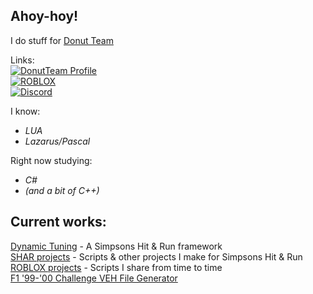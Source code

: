 <h2>Ahoy-hoy!</h2>
I do stuff for <a class="link link--flag-bound" href="https://donutteam.com/">Donut Team</a>

Links:  
[![DonutTeam Profile](https://img.shields.io/badge/maz-DonutTeam-2ECC71)](https://forum.donutteam.com/@[2399])  
[![ROBLOX](https://img.shields.io/badge/mazexz-ROBLOX-red)](https://www.roblox.com/users/29147988)  
[![Discord](https://img.shields.io/badge/mazexz%231337%2C%20maz%234790-Discord-5865F2)](https://github.com/mazexz7)
<!-- [![Twitter](https://img.shields.io/badge/%40mazexz__7-Twitter-blue)](https://twitter.com/mazexz_7)  -->

I know:
- <i>LUA</i>
- <i>Lazarus/Pascal</i>

Right now studying:
- <i>C#</i>
- <i>(and a bit of C++)</i>

<h2>Current works:</h2>
<a class="link link--flag-bound" href="https://github.com/mazexz7/Dynamic-Tunning">Dynamic Tuning</a> - A Simpsons Hit & Run framework<br>
<a class="link link--flag-bound" href="https://github.com/mazexz7/simpsons-hit-run">SHAR projects</a> - Scripts & other projects I make for Simpsons Hit & Run<br>
<a class="link link--flag-bound" href="https://github.com/mazexz7/Roblox">ROBLOX projects</a> - Scripts I share from time to time<br>
<a class="link link--flag-bound" href="https://github.com/mazexz7/f1-99-00-challenge/blob/main/mazexz'%20F1%20'99-'00%20Challenge%20VEH%20generator.exe">F1 '99-'00 Challenge VEH File Generator</a><br>
